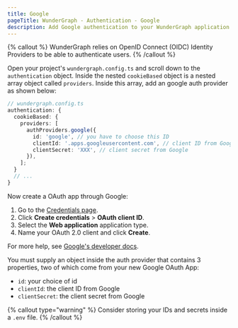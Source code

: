 ```yaml
---
title: Google
pageTitle: WunderGraph - Authentication - Google
description: Add Google authentication to your WunderGraph application.
---
```


{% callout %}
WunderGraph relies on OpenID Connect (OIDC) Identity Providers to be able to authenticate users.
{% /callout %}

Open your project's `wundergraph.config.ts` and scroll down to the `authentication` object.
Inside the nested `cookieBased` object is a nested array object called `providers`.
Inside this array, add an google auth provider as shown below:

```typescript
// wundergraph.config.ts
authentication: {
  cookieBased: {
    providers: [
      authProviders.google({
        id: 'google', // you have to choose this ID
        clientId: '.apps.googleusercontent.com', // client ID from Google
        clientSecret: 'XXX', // client secret from Google
      }),
    ];
  }
  // ...
}
```

Now create a OAuth app through Google:

1. Go to the [Credentials page](https://console.developers.google.com/apis/credentials).
2. Click **Create credentials** > **OAuth client ID**.
3. Select the **Web application** application type.
4. Name your OAuth 2.0 client and click **Create**.

For more help, see [Google's developer docs](https://developers.google.com/identity/sign-in/web/sign-in).

You must supply an object inside the auth provider that contains 3 properties, two of which come from your new Google OAuth App:

- `id`: your choice of id
- `clientId`: the client ID from Google
- `clientSecret`: the client secret from Google

{% callout type="warning" %}
Consider storing your IDs and secrets inside a `.env` file.
{% /callout %}
